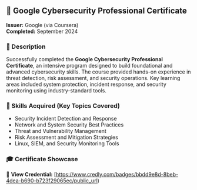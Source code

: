 ## 🔐 Google Cybersecurity Professional Certificate  
**Issuer:** Google (via Coursera)  
**Completed:** September 2024  

### 📌 Description  
Successfully completed the **Google Cybersecurity Professional Certificate**, an intensive program designed to build foundational and advanced cybersecurity skills. The course provided hands-on experience in threat detection, risk assessment, and security operations. Key learning areas included system protection, incident response, and security monitoring using industry-standard tools.  

### 🔑 Skills Acquired (Key Topics Covered)  
- Security Incident Detection and Response  
- Network and System Security Best Practices  
- Threat and Vulnerability Management  
- Risk Assessment and Mitigation Strategies  
- Linux, SIEM, and Security Monitoring Tools  

### 🎓 Certificate Showcase  
📜 **View Credential:** [https://www.credly.com/badges/bbdd9e8d-8beb-4dea-b690-b723f29065ec/public_url)  
